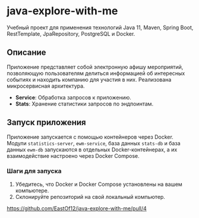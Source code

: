 # java-explore-with-me

Учебный проект для применения технологий Java 11, Maven, Spring Boot, RestTemplate, JpaRepository, PostgreSQL и Docker.

## Описание

Приложение представляет собой электронную афишу мероприятий, позволяющую пользователям делиться информацией об интересных событиях и находить компанию для участия в них. Реализована микросервисная архитектура.

- **Service**: Обработка запросов к приложению.
- **Stats**: Хранение статистики запросов по эндпоинтам.

## Запуск приложения

Приложение запускается с помощью контейнеров через Docker. Модули `statistics-server`, `ewm-service`, база данных `stats-db` и база данных `ewm-db` запускаются в отдельных Docker-контейнерах, а их взаимодействие настроено через Docker Compose.

### Шаги для запуска

1. Убедитесь, что Docker и Docker Compose установлены на вашем компьютере.
2. Склонируйте репозиторий на свой локальный компьютер.

https://github.com/EastOf12/java-explore-with-me/pull/4